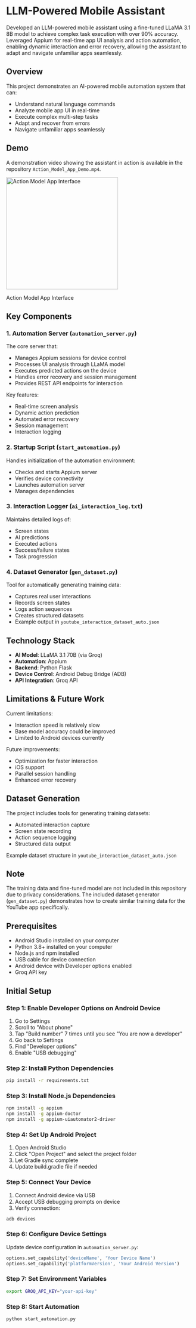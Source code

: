 # LLM-Powered Mobile Assistant

Developed an LLM-powered mobile assistant using a fine-tuned LLaMA 3.1 8B model to achieve complex task execution with over 90% accuracy. Leveraged Appium for real-time app UI analysis and action automation, enabling dynamic interaction and error
recovery, allowing the assistant to adapt and navigate unfamiliar apps seamlessly.

## Overview

This project demonstrates an AI-powered mobile automation system that can:
- Understand natural language commands
- Analyze mobile app UI in real-time
- Execute complex multi-step tasks
- Adapt and recover from errors
- Navigate unfamiliar apps seamlessly

## Demo

A demonstration video showing the assistant in action is available in the repository `Action_Model_App_Demo.mp4`.

<img src="Action_Model_App_SS.png" width="300" alt="Action Model App Interface"/>

Action Model App Interface

## Key Components

### 1. Automation Server (`automation_server.py`)
The core server that:
- Manages Appium sessions for device control
- Processes UI analysis through LLaMA model
- Executes predicted actions on the device
- Handles error recovery and session management
- Provides REST API endpoints for interaction

Key features:
- Real-time screen analysis
- Dynamic action prediction
- Automated error recovery
- Session management
- Interaction logging

### 2. Startup Script (`start_automation.py`) 
Handles initialization of the automation environment:
- Checks and starts Appium server
- Verifies device connectivity
- Launches automation server
- Manages dependencies

### 3. Interaction Logger (`ai_interaction_log.txt`)
Maintains detailed logs of:
- Screen states
- AI predictions
- Executed actions
- Success/failure states
- Task progression

### 4. Dataset Generator (`gen_dataset.py`)
Tool for automatically generating training data:
- Captures real user interactions
- Records screen states
- Logs action sequences
- Creates structured datasets
- Example output in `youtube_interaction_dataset_auto.json`

## Technology Stack

- **AI Model**: LLaMA 3.1 70B (via Groq)
- **Automation**: Appium
- **Backend**: Python Flask
- **Device Control**: Android Debug Bridge (ADB)
- **API Integration**: Groq API


## Limitations & Future Work

Current limitations:
- Interaction speed is relatively slow
- Base model accuracy could be improved
- Limited to Android devices currently

Future improvements:
- Optimization for faster interaction
- iOS support
- Parallel session handling
- Enhanced error recovery

## Dataset Generation

The project includes tools for generating training datasets:
- Automated interaction capture
- Screen state recording
- Action sequence logging
- Structured data output

Example dataset structure in `youtube_interaction_dataset_auto.json`



## Note

The training data and fine-tuned model are not included in this repository due to privacy considerations. The included dataset generator (`gen_dataset.py`) demonstrates how to create similar training data for the YouTube app specifically.

## Prerequisites

- Android Studio installed on your computer
- Python 3.8+ installed on your computer
- Node.js and npm installed
- USB cable for device connection
- Android device with Developer options enabled
- Groq API key

## Initial Setup

### Step 1: Enable Developer Options on Android Device
1. Go to Settings
2. Scroll to "About phone"
3. Tap "Build number" 7 times until you see "You are now a developer"
4. Go back to Settings
5. Find "Developer options"
6. Enable "USB debugging"



### Step 2: Install Python Dependencies
```bash
pip install -r requirements.txt
```

### Step 3: Install Node.js Dependencies
```bash
npm install -g appium
npm install -g appium-doctor
npm install -g appium-uiautomator2-driver
```


### Step 4: Set Up Android Project
1. Open Android Studio
2. Click "Open Project" and select the project folder
3. Let Gradle sync complete
4. Update build.gradle file if needed

### Step 5: Connect Your Device
1. Connect Android device via USB
2. Accept USB debugging prompts on device
3. Verify connection:
```bash
adb devices
```

### Step 6: Configure Device Settings
Update device configuration in `automation_server.py`:
```python
options.set_capability('deviceName', 'Your Device Name')
options.set_capability('platformVersion', 'Your Android Version')
```

### Step 7: Set Environment Variables
```bash
export GROQ_API_KEY="your-api-key"
```

### Step 8: Start Automation
```bash
python start_automation.py
```
